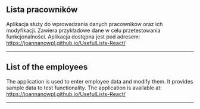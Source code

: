 ## Lista pracowników

Aplikacja służy do wprowadzania danych pracowników oraz ich modyfikacji.
Zawiera przykładowe dane w celu przetestowania funkcjonalności.
Aplikacja dostępna jest pod adresem: https://joannanowpl.github.io/UsefulLists-React/

--------------------------------------------------------------------------------------

## List of the employees

The application is used to enter employee data and modify them.
It provides sample data to test functionality.
The application is available at: https://joannanowpl.github.io/UsefulLists-React/

--------------------------------------------------------------------------------------
